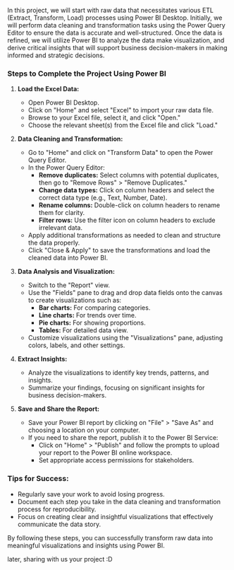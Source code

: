 In this project, we will start with raw data that necessitates various ETL (Extract, Transform, Load) processes using Power BI Desktop.
Initially, we will perform data cleaning and transformation tasks using the Power Query Editor to ensure the data is accurate and well-structured.
Once the data is refined, we will utilize Power BI to analyze the data make visualization, 
and derive critical insights that will support business decision-makers in making informed and strategic decisions.

### Steps to Complete the Project Using Power BI

1. **Load the Excel Data:**
   - Open Power BI Desktop.
   - Click on "Home" and select "Excel" to import your raw data file.
   - Browse to your Excel file, select it, and click "Open."
   - Choose the relevant sheet(s) from the Excel file and click "Load."

2. **Data Cleaning and Transformation:**
   - Go to "Home" and click on "Transform Data" to open the Power Query Editor.
   - In the Power Query Editor:
     - **Remove duplicates:** Select columns with potential duplicates, then go to "Remove Rows" > "Remove Duplicates."
     - **Change data types:** Click on column headers and select the correct data type (e.g., Text, Number, Date).
     - **Rename columns:** Double-click on column headers to rename them for clarity.
     - **Filter rows:** Use the filter icon on column headers to exclude irrelevant data.
   - Apply additional transformations as needed to clean and structure the data properly.
   - Click "Close & Apply" to save the transformations and load the cleaned data into Power BI.

3. **Data Analysis and Visualization:**
   - Switch to the "Report" view.
   - Use the "Fields" pane to drag and drop data fields onto the canvas to create visualizations such as:
     - **Bar charts:** For comparing categories.
     - **Line charts:** For trends over time.
     - **Pie charts:** For showing proportions.
     - **Tables:** For detailed data view.
   - Customize visualizations using the "Visualizations" pane, adjusting colors, labels, and other settings.

6. **Extract Insights:**
   - Analyze the visualizations to identify key trends, patterns, and insights.
   - Summarize your findings, focusing on significant insights for business decision-makers.

7. **Save and Share the Report:**
   - Save your Power BI report by clicking on "File" > "Save As" and choosing a location on your computer.
   - If you need to share the report, publish it to the Power BI Service:
     - Click on "Home" > "Publish" and follow the prompts to upload your report to the Power BI online workspace.
     - Set appropriate access permissions for stakeholders.

### Tips for Success:
- Regularly save your work to avoid losing progress.
- Document each step you take in the data cleaning and transformation process for reproducibility.
- Focus on creating clear and insightful visualizations that effectively communicate the data story.

By following these steps, you can successfully transform raw data into meaningful visualizations and insights using Power BI.

later, sharing with us your project :D
